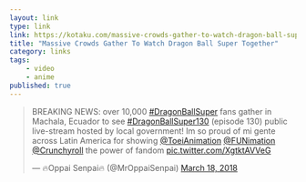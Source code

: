 ```yaml
---
layout: link
type: link
link: https://kotaku.com/massive-crowds-gather-to-watch-dragon-ball-super-togeth-1823882122
title: "Massive Crowds Gather To Watch Dragon Ball Super Together"
category: links
tags: 
    - video
    - anime
published: true
---
```

<blockquote class="twitter-video" data-lang="en"><p lang="en" dir="ltr">BREAKING NEWS: over 10,000 <a href="https://twitter.com/hashtag/DragonBallSuper?src=hash&amp;ref_src=twsrc%5Etfw">#DragonBallSuper</a> fans gather in Machala, Ecuador to see <a href="https://twitter.com/hashtag/DragonBallSuper130?src=hash&amp;ref_src=twsrc%5Etfw">#DragonBallSuper130</a> (episode 130) public live-stream hosted by local government! Im so proud of mi gente across Latin America for showing <a href="https://twitter.com/ToeiAnimation?ref_src=twsrc%5Etfw">@ToeiAnimation</a> <a href="https://twitter.com/FUNimation?ref_src=twsrc%5Etfw">@FUNimation</a> <a href="https://twitter.com/Crunchyroll?ref_src=twsrc%5Etfw">@Crunchyroll</a> the power of fandom <a href="https://t.co/XgtktAVVeG">pic.twitter.com/XgtktAVVeG</a></p>&mdash; 🔥Oppai Senpai🔥 (@MrOppaiSenpai) <a href="https://twitter.com/MrOppaiSenpai/status/975213139708010496?ref_src=twsrc%5Etfw">March 18, 2018</a></blockquote>
<script async src="https://platform.twitter.com/widgets.js" charset="utf-8"></script>
